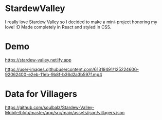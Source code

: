 # StardewValley
I really love Stardew Valley so I decided to make a mini-project honoring my love! :D
Made completely in React and styled in CSS. 

# Demo
https://stardew-valley.netlify.app


https://user-images.githubusercontent.com/61319491/125224606-92062400-e2eb-11eb-9b8f-b36d2a3b597f.mp4



# Data for Villagers
https://github.com/soulbalz/Stardew-Valley-Mobile/blob/master/app/src/main/assets/json/villagers.json

